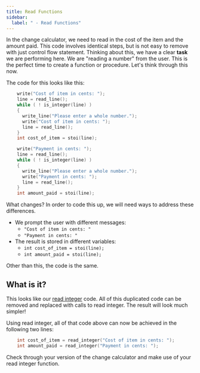 ```yaml
---
title: Read Functions
sidebar:
  label: " - Read Functions"
---
```


In the change calculator, we need to read in the cost of the item and the amount paid. This code involves identical steps, but is not easy to remove with just control flow statement. Thinking about this, we have a clear **task** we are performing here. We are "reading a number" from the user. This is the perfect time to create a function or procedure. Let's think through this now.

The code for this looks like this:

```cpp
    write("Cost of item in cents: ");
    line = read_line();
    while ( ! is_integer(line) )
    {
      write_line("Please enter a whole number.");
      write("Cost of item in cents: ");
      line = read_line();
    }
    int cost_of_item = stoi(line);

    write("Payment in cents: ");
    line = read_line();
    while ( ! is_integer(line) )
    {
      write_line("Please enter a whole number.");
      write("Payment in cents: ");
      line = read_line();
    }    
    int amount_paid = stoi(line);
```

What changes? In order to code this up, we will need ways to address these differences.

- We prompt the user with different messages:
  - `"Cost of item in cents: "`
  - `"Payment in cents: "`
- The result is stored in different variables:
  - `int cost_of_item = stoi(line);`
  - `int amount_paid = stoi(line);`

Other than this, the code is the same.

## What is it?

This looks like our [read integer](/book/part-2-organised-code/2-organising-code/1-tour/00-2-explore-functions) code. All of this duplicated code can be removed and replaced with calls to read integer. The result will look much simpler!

Using read integer, all of that code above can now be achieved in the following two lines:

```cpp
    int cost_of_item = read_integer("Cost of item in cents: ");
    int amount_paid = read_integer("Payment in cents: ");
```

Check through your version of the change calculator and make use of your read integer function.
